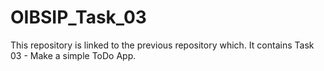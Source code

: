 # OIBSIP_Task_03
This repository is linked to the previous repository which.
It contains Task 03 - Make a simple ToDo App.
